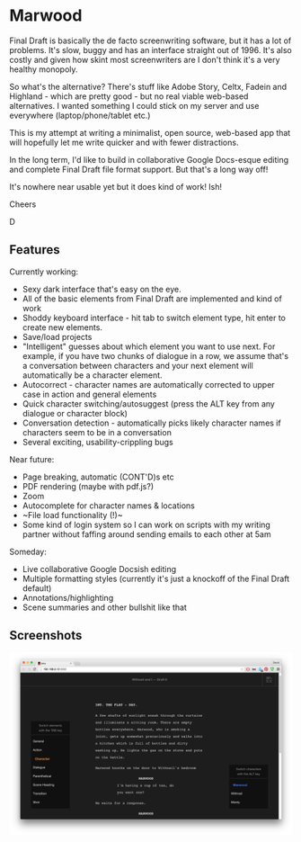# Marwood

Final Draft is basically the de facto screenwriting software, but it has a lot of problems. It's slow, buggy and has an interface straight out of 1996. It's also costly and given how skint most screenwriters are I don't think it's a very healthy monopoly.

So what's the alternative? There's stuff like Adobe Story, Celtx, Fadein and Highland - which are pretty good - but no real viable web-based alternatives. I wanted something I could stick on my server and use everywhere (laptop/phone/tablet etc.)

This is my attempt at writing a minimalist, open source, web-based app that will hopefully let me write quicker and with fewer distractions.

In the long term, I'd like to build in collaborative Google Docs-esque editing and complete Final Draft file format support. But that's a long way off!

It's nowhere near usable yet but it does kind of work! Ish!

Cheers

D

## Features

Currently working:

* Sexy dark interface that's easy on the eye.
* All of the basic elements from Final Draft are implemented and kind of work
* Shoddy keyboard interface - hit tab to switch element type, hit enter to create new elements.
* Save/load projects
* "Intelligent" guesses about which element you want to use next. For example, if you have two chunks of dialogue in a row, we assume that's a conversation between characters and your next element will automatically be a character element.
* Autocorrect - character names are automatically corrected to upper case
  in action and general elements
* Quick character switching/autosuggest (press the ALT key from any dialogue or character block)
* Conversation detection - automatically picks likely character names if characters
  seem to be in a conversation
* Several exciting, usability-crippling bugs

Near future:

* Page breaking, automatic (CONT'D)s etc
* PDF rendering (maybe with pdf.js?)
* Zoom
* Autocomplete for character names & locations
* ~File load functionality (!)~
* Some kind of login system so I can work on scripts with my writing partner without faffing around sending emails to each other at 5am

Someday:
* Live collaborative Google Docsish editing
* Multiple formatting styles (currently it's just a knockoff of the Final Draft default)
* Annotations/highlighting
* Scene summaries and other bullshit like that

## Screenshots

![Screenshot One](/screenshots/marwood-1.png)
